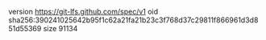 version https://git-lfs.github.com/spec/v1
oid sha256:390241025642b95f1c62a21fa21b23c3f768d37c29811f866961d3d851d55369
size 91134

